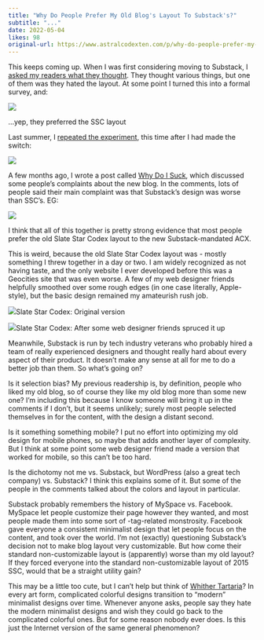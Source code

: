 ```yaml
---
title: "Why Do People Prefer My Old Blog's Layout To Substack's?"
subtitle: "..."
date: 2022-05-04
likes: 98
original-url: https://www.astralcodexten.com/p/why-do-people-prefer-my-old-blogs
---
```

This keeps coming up. When I was first considering moving to Substack, I [asked my readers what they thought](https://www.reddit.com/r/slatestarcodex/comments/i10p4m/survey_on_moving_ssc_to_substack/). They thought various things, but one of them was they hated the layout. At some point I turned this into a formal survey, and:

[![](https://substackcdn.com/image/fetch/w_1456,c_limit,f_auto,q_auto:good,fl_progressive:steep/https%3A%2F%2Fbucketeer-e05bbc84-baa3-437e-9518-adb32be77984.s3.amazonaws.com%2Fpublic%2Fimages%2F4e48a01e-724e-417c-b231-daa0af79a0cd_759x341.png)](https://substackcdn.com/image/fetch/f_auto,q_auto:good,fl_progressive:steep/https%3A%2F%2Fbucketeer-e05bbc84-baa3-437e-9518-adb32be77984.s3.amazonaws.com%2Fpublic%2Fimages%2F4e48a01e-724e-417c-b231-daa0af79a0cd_759x341.png)

…yep, they preferred the SSC layout

Last summer, I [repeated the experiment](https://astralcodexten.substack.com/p/please-take-the-reader-survey?s=w), this time after I had made the switch:

[![](https://substackcdn.com/image/fetch/w_1456,c_limit,f_auto,q_auto:good,fl_progressive:steep/https%3A%2F%2Fbucketeer-e05bbc84-baa3-437e-9518-adb32be77984.s3.amazonaws.com%2Fpublic%2Fimages%2Feee420f0-6580-4e89-bccc-8d55572b1354_753x331.png)](https://substackcdn.com/image/fetch/f_auto,q_auto:good,fl_progressive:steep/https%3A%2F%2Fbucketeer-e05bbc84-baa3-437e-9518-adb32be77984.s3.amazonaws.com%2Fpublic%2Fimages%2Feee420f0-6580-4e89-bccc-8d55572b1354_753x331.png)

A few months ago, I wrote a post called [Why Do I Suck](https://astralcodexten.substack.com/p/why-do-i-suck?s=w), which discussed some people’s complaints about the new blog. In the comments, lots of people said their main complaint was that Substack’s design was worse than SSC’s. EG:

[![](https://substackcdn.com/image/fetch/w_1456,c_limit,f_auto,q_auto:good,fl_progressive:steep/https%3A%2F%2Fbucketeer-e05bbc84-baa3-437e-9518-adb32be77984.s3.amazonaws.com%2Fpublic%2Fimages%2F24d99b4b-fa44-48d0-beb8-d33c49e3a45b_766x578.png)](https://substackcdn.com/image/fetch/f_auto,q_auto:good,fl_progressive:steep/https%3A%2F%2Fbucketeer-e05bbc84-baa3-437e-9518-adb32be77984.s3.amazonaws.com%2Fpublic%2Fimages%2F24d99b4b-fa44-48d0-beb8-d33c49e3a45b_766x578.png)

I think that all of this together is pretty strong evidence that most people prefer the old Slate Star Codex layout to the new Substack-mandated ACX.

This is weird, because the old Slate Star Codex layout was - mostly something I threw together in a day or two. I am widely recognized as not having taste, and the only website I ever developed before this was a Geocities site that was even worse. A few of my web designer friends helpfully smoothed over some rough edges (in one case literally, Apple-style), but the basic design remained my amateurish rush job.

[![](https://substackcdn.com/image/fetch/w_1456,c_limit,f_auto,q_auto:good,fl_progressive:steep/https%3A%2F%2Fbucketeer-e05bbc84-baa3-437e-9518-adb32be77984.s3.amazonaws.com%2Fpublic%2Fimages%2F55dc064c-d777-4776-a806-01e762dc1212_1405x787.png)](https://substackcdn.com/image/fetch/f_auto,q_auto:good,fl_progressive:steep/https%3A%2F%2Fbucketeer-e05bbc84-baa3-437e-9518-adb32be77984.s3.amazonaws.com%2Fpublic%2Fimages%2F55dc064c-d777-4776-a806-01e762dc1212_1405x787.png)Slate Star Codex: Original version

[![](https://substackcdn.com/image/fetch/w_1456,c_limit,f_auto,q_auto:good,fl_progressive:steep/https%3A%2F%2Fbucketeer-e05bbc84-baa3-437e-9518-adb32be77984.s3.amazonaws.com%2Fpublic%2Fimages%2Ff9c183db-1f13-4bb9-9d8a-9194b82a8599_1591x834.png)](https://substackcdn.com/image/fetch/f_auto,q_auto:good,fl_progressive:steep/https%3A%2F%2Fbucketeer-e05bbc84-baa3-437e-9518-adb32be77984.s3.amazonaws.com%2Fpublic%2Fimages%2Ff9c183db-1f13-4bb9-9d8a-9194b82a8599_1591x834.png)Slate Star Codex: After some web designer friends spruced it up

Meanwhile, Substack is run by tech industry veterans who probably hired a team of really experienced designers and thought really hard about every aspect of their product. It doesn’t make any sense at all for me to do a better job than them. So what’s going on?

Is it selection bias? My previous readership is, by definition, people who liked my old blog, so of course they like my old blog more than some new one? I’m including this because I know someone will bring it up in the comments if I don’t, but it seems unlikely; surely most people selected themselves in for the content, with the design a distant second.

Is it something something mobile? I put no effort into optimizing my old design for mobile phones, so maybe that adds another layer of complexity. But I think at some point some web designer friend made a version that worked for mobile, so this can’t be too hard.

Is the dichotomy not me vs. Substack, but WordPress (also a great tech company) vs. Substack? I think this explains some of it. But some of the people in the comments talked about the colors and layout in particular.

Substack probably remembers the history of MySpace vs. Facebook. MySpace let people customize their page however they wanted, and most people made them into some sort of <blink>-tag-related monstrosity. Facebook gave everyone a consistent minimalist design that let people focus on the content, and took over the world. I’m not (exactly) questioning Substack’s decision not to make blog layout very customizable. But how come their standard non-customizable layout is (apparently) worse than my old layout? If they forced everyone into the standard non-customizable layout of 2015 SSC, would that be a straight utility gain?

This may be a little too cute, but I can’t help but think of [Whither Tartaria](https://astralcodexten.substack.com/p/whither-tartaria)? In every art form, complicated colorful designs transition to “modern” minimalist designs over time. Whenever anyone asks, people say they hate the modern minimalist designs and wish they could go back to the complicated colorful ones. But for some reason nobody ever does. Is this just the Internet version of the same general phenomenon?
